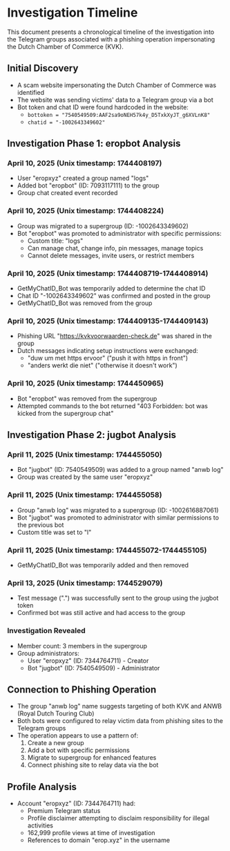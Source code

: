 # Investigation Timeline

This document presents a chronological timeline of the investigation into the Telegram groups associated with a phishing operation impersonating the Dutch Chamber of Commerce (KVK).

## Initial Discovery

* A scam website impersonating the Dutch Chamber of Commerce was identified
* The website was sending victims' data to a Telegram group via a bot
* Bot token and chat ID were found hardcoded in the website:
  * `bottoken = "7540549509:AAF2sa9oNEH57k4y_D5TxkXyJT_g6XVLnK8"`
  * `chatid = "-1002643349602"`

## Investigation Phase 1: eropbot Analysis

### April 10, 2025 (Unix timestamp: 1744408197)
* User "eropxyz" created a group named "logs"
* Added bot "eropbot" (ID: 7093117111) to the group
* Group chat created event recorded

### April 10, 2025 (Unix timestamp: 1744408224)
* Group was migrated to a supergroup (ID: -1002643349602)
* Bot "eropbot" was promoted to administrator with specific permissions:
  * Custom title: "logs"
  * Can manage chat, change info, pin messages, manage topics
  * Cannot delete messages, invite users, or restrict members

### April 10, 2025 (Unix timestamp: 1744408719-1744408914)
* GetMyChatID_Bot was temporarily added to determine the chat ID
* Chat ID "-1002643349602" was confirmed and posted in the group
* GetMyChatID_Bot was removed from the group

### April 10, 2025 (Unix timestamp: 1744409135-1744409143)
* Phishing URL "https://kvkvoorwaarden-check.de" was shared in the group
* Dutch messages indicating setup instructions were exchanged:
  * "duw um met https ervoor" ("push it with https in front")
  * "anders werkt die niet" ("otherwise it doesn't work")

### April 10, 2025 (Unix timestamp: 1744450965)
* Bot "eropbot" was removed from the supergroup
* Attempted commands to the bot returned "403 Forbidden: bot was kicked from the supergroup chat"

## Investigation Phase 2: jugbot Analysis

### April 11, 2025 (Unix timestamp: 1744455050)
* Bot "jugbot" (ID: 7540549509) was added to a group named "anwb log"
* Group was created by the same user "eropxyz"

### April 11, 2025 (Unix timestamp: 1744455058)
* Group "anwb log" was migrated to a supergroup (ID: -1002616887061)
* Bot "jugbot" was promoted to administrator with similar permissions to the previous bot
* Custom title was set to "l"

### April 11, 2025 (Unix timestamp: 1744455072-1744455105)
* GetMyChatID_Bot was temporarily added and then removed

### April 13, 2025 (Unix timestamp: 1744529079)
* Test message (".") was successfully sent to the group using the jugbot token
* Confirmed bot was still active and had access to the group

### Investigation Revealed
* Member count: 3 members in the supergroup
* Group administrators:
  * User "eropxyz" (ID: 7344764711) - Creator
  * Bot "jugbot" (ID: 7540549509) - Administrator

## Connection to Phishing Operation
* The group "anwb log" name suggests targeting of both KVK and ANWB (Royal Dutch Touring Club)
* Both bots were configured to relay victim data from phishing sites to the Telegram groups
* The operation appears to use a pattern of:
  1. Create a new group
  2. Add a bot with specific permissions
  3. Migrate to supergroup for enhanced features
  4. Connect phishing site to relay data via the bot

## Profile Analysis
* Account "eropxyz" (ID: 7344764711) had:
  * Premium Telegram status
  * Profile disclaimer attempting to disclaim responsibility for illegal activities
  * 162,999 profile views at time of investigation
  * References to domain "erop.xyz" in the username
